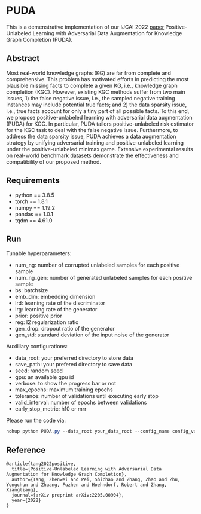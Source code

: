 # PUDA

This is a demenstrative implementation of our IJCAI 2022 [paper](https://arxiv.org/abs/2205.00904) Positive-Unlabeled Learning with Adversarial Data Augmentation for Knowledge Graph Completion (PUDA).

## Abstract

Most real-world knowledge graphs (KG) are far from complete and comprehensive. This problem has motivated efforts in predicting the most plausible missing facts to complete a given KG, i.e., knowledge graph completion (KGC). However, existing KGC methods suffer from two main issues, 1) the false negative issue, i.e., the  sampled negative training instances may include potential true facts; and 2) the data sparsity issue, i.e., true facts account for only a tiny part of all possible facts. To this end, we propose positive-unlabeled learning with adversarial data augmentation (PUDA) for KGC. In particular, PUDA tailors positive-unlabeled risk estimator for the KGC task to deal with the false negative issue. Furthermore, to address the data sparsity issue, PUDA achieves a data augmentation strategy by unifying adversarial training and positive-unlabeled learning under the positive-unlabeled minimax game. Extensive experimental results on real-world benchmark datasets demonstrate the effectiveness and compatibility of our proposed method. 

## Requirements
* python == 3.8.5
* torch == 1.8.1
* numpy == 1.19.2
* pandas == 1.0.1
* tqdm == 4.61.0
  
## Run

Tunable hyperparameters:
- num_ng: number of corrupted unlabeled samples for each positive sample
- num_ng_gen: number of generated unlabeled samples for each positive sample
- bs: batchsize
- emb_dim: embedding dimension
- lrd: learning rate of the discriminator
- lrg: learning rate of the generator
- prior: positive prior 
- reg: l2 regularization ratio
- gen_drop: dropout ratio of the generator
- gen_std: standard deviation of the input noise of the generator

Auxilliary configurations:
- data_root: your preferred directory to store data
- save_path: your prefered directory to save data
- seed: random seed
- gpu: an available gpu id
- verbose: to show the progress bar or not
- max_epochs: maximum training epochs
- tolerance: number of validations until executing early stop
- valid_interval: number of epochs between validations
- early_stop_metric: h10 or mrr

Please run the code via:

```powershell
nohup python PUDA.py --data_root your_data_root --config_name config_value >your_log_file 2>&1 &
```

## Reference

```
@article{tang2022positive,
  title={Positive-Unlabeled Learning with Adversarial Data Augmentation for Knowledge Graph Completion},
  author={Tang, Zhenwei and Pei, Shichao and Zhang, Zhao and Zhu, Yongchun and Zhuang, Fuzhen and Hoehndorf, Robert and Zhang, Xiangliang},
  journal={arXiv preprint arXiv:2205.00904},
  year={2022}
}
```
